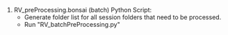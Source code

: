 1. RV_preProcessing.bonsai
 (batch)  Python Script:
	- Generate folder list for all session folders that need to be processed.
	- Run "RV_batchPreProcessing.py"

